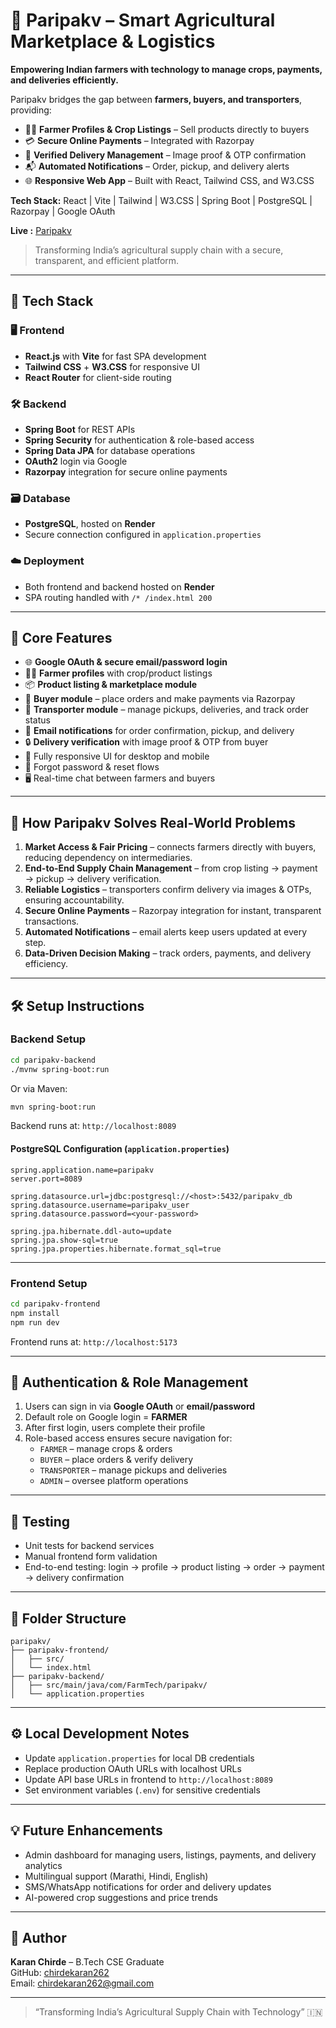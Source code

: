 # 🌾 Paripakv – Smart Agricultural Marketplace & Logistics

**Empowering Indian farmers with technology to manage crops, payments, and deliveries efficiently.**

Paripakv bridges the gap between **farmers, buyers, and transporters**, providing:
- 🧑‍🌾 **Farmer Profiles & Crop Listings** – Sell products directly to buyers
- 💳 **Secure Online Payments** – Integrated with Razorpay
- 🚚 **Verified Delivery Management** – Image proof & OTP confirmation
- 📬 **Automated Notifications** – Order, pickup, and delivery alerts
- 🌐 **Responsive Web App** – Built with React, Tailwind CSS, and W3.CSS

**Tech Stack:** React | Vite | Tailwind | W3.CSS | Spring Boot | PostgreSQL | Razorpay | Google OAuth

**Live :** [Paripakv](https://paripakv-krishivision.onrender.com)

> Transforming India’s agricultural supply chain with a secure, transparent, and efficient platform.

---

## 🔧 Tech Stack

### 🖥️ Frontend
- **React.js** with **Vite** for fast SPA development
- **Tailwind CSS** + **W3.CSS** for responsive UI
- **React Router** for client-side routing

### 🛠 Backend
- **Spring Boot** for REST APIs
- **Spring Security** for authentication & role-based access
- **Spring Data JPA** for database operations
- **OAuth2** login via Google
- **Razorpay** integration for secure online payments

### 🗃️ Database
- **PostgreSQL**, hosted on **Render**
- Secure connection configured in `application.properties`

### ☁️ Deployment
- Both frontend and backend hosted on **Render**
- SPA routing handled with `/* /index.html 200`

---

## 🚀 Core Features

- 🌐 **Google OAuth & secure email/password login**
- 🧑‍🌾 **Farmer profiles** with crop/product listings
- 📦 **Product listing & marketplace module**
- 🛒 **Buyer module** – place orders and make payments via Razorpay
- 🚚 **Transporter module** – manage pickups, deliveries, and track order status
- 🧾 **Email notifications** for order confirmation, pickup, and delivery
- 🔒 **Delivery verification** with image proof & OTP from buyer
- 📱 Fully responsive UI for desktop and mobile
- 🔄 Forgot password & reset flows
- 🖥️ Real-time chat between farmers and buyers

---

## 💼 How Paripakv Solves Real-World Problems

1. **Market Access & Fair Pricing** – connects farmers directly with buyers, reducing dependency on intermediaries.
2. **End-to-End Supply Chain Management** – from crop listing → payment → pickup → delivery verification.
3. **Reliable Logistics** – transporters confirm delivery via images & OTPs, ensuring accountability.
4. **Secure Online Payments** – Razorpay integration for instant, transparent transactions.
5. **Automated Notifications** – email alerts keep users updated at every step.
6. **Data-Driven Decision Making** – track orders, payments, and delivery efficiency.

---

## 🛠️ Setup Instructions

### Backend Setup
```bash
cd paripakv-backend
./mvnw spring-boot:run
```
Or via Maven:
```bash
mvn spring-boot:run
```
Backend runs at: `http://localhost:8089`

#### PostgreSQL Configuration (`application.properties`)
```properties
spring.application.name=paripakv
server.port=8089

spring.datasource.url=jdbc:postgresql://<host>:5432/paripakv_db
spring.datasource.username=paripakv_user
spring.datasource.password=<your-password>

spring.jpa.hibernate.ddl-auto=update
spring.jpa.show-sql=true
spring.jpa.properties.hibernate.format_sql=true
```

---

### Frontend Setup
```bash
cd paripakv-frontend
npm install
npm run dev
```
Frontend runs at: `http://localhost:5173`

---

## 🔐 Authentication & Role Management

1. Users can sign in via **Google OAuth** or **email/password**
2. Default role on Google login = **FARMER**
3. After first login, users complete their profile
4. Role-based access ensures secure navigation for:
   - `FARMER` – manage crops & orders
   - `BUYER` – place orders & verify delivery
   - `TRANSPORTER` – manage pickups and deliveries
   - `ADMIN` – oversee platform operations

---

## 🧪 Testing

- Unit tests for backend services
- Manual frontend form validation
- End-to-end testing: login → profile → product listing → order → payment → delivery confirmation

---

## 📁 Folder Structure

```
paripakv/
├── paripakv-frontend/
│   ├── src/
│   └── index.html
├── paripakv-backend/
│   ├── src/main/java/com/FarmTech/paripakv/
│   └── application.properties
```

---

## ⚙️ Local Development Notes

- Update `application.properties` for local DB credentials
- Replace production OAuth URLs with localhost URLs
- Update API base URLs in frontend to `http://localhost:8089`
- Set environment variables (`.env`) for sensitive credentials

---

## 💡 Future Enhancements

- Admin dashboard for managing users, listings, payments, and delivery analytics
- Multilingual support (Marathi, Hindi, English)
- SMS/WhatsApp notifications for order and delivery updates
- AI-powered crop suggestions and price trends

---

## 👤 Author

**Karan Chirde** – B.Tech CSE Graduate  
GitHub: [chirdekaran262](https://github.com/chirdekaran262)  
Email: chirdekaran262@gmail.com

---

> “Transforming India’s Agricultural Supply Chain with Technology” 🇮🇳

